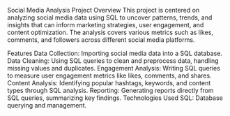 Social Media Analysis Project
Overview
This project is centered on analyzing social media data using SQL to uncover patterns, trends, and insights that can inform marketing strategies, user engagement, and content optimization. The analysis covers various metrics such as likes, comments, and followers across different social media platforms.

Features
Data Collection: Importing social media data into a SQL database.
Data Cleaning: Using SQL queries to clean and preprocess data, handling missing values and duplicates.
Engagement Analysis: Writing SQL queries to measure user engagement metrics like likes, comments, and shares.
Content Analysis: Identifying popular hashtags, keywords, and content types through SQL analysis.
Reporting: Generating reports directly from SQL queries, summarizing key findings.
Technologies Used
SQL: Database querying and management.
